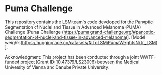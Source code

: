 # Puma Challenge
This repository contains the LSM team's code developed for the Panoptic Segmentation of Nuclei and Tissue in Advanced Melanoma (PUMA) Challenge 
[Puma Challenge (https://puma.grand-challenge.org/#panoptic-segmentation-of-nuclei-and-tissue-in-advanced-melanoma)].
[Model weights(https://huggingface.co/datasets/NiToLSM/PumaWeightsNiTo_LSM)].

Acknowledgment:
This project has been conducted through a joint WWTF-funded project (Grant ID: 10.47379/LS23006) between the Medical University of Vienna and Danube Private University.
